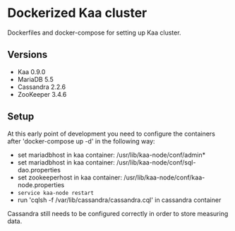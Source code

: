 # Dockerized Kaa cluster

Dockerfiles and docker-compose for setting up Kaa cluster.

## Versions

- Kaa 0.9.0
- MariaDB 5.5
- Cassandra 2.2.6
- ZooKeeper 3.4.6

## Setup

At this early point of development you need to configure the containers after 'docker-compose up -d' in the following way:

- set mariadbhost in kaa container: /usr/lib/kaa-node/conf/admin*
- set mariadbhost in kaa container: /usr/lib/kaa-node/conf/sql-dao.properties
- set zookeeperhost in kaa container: /usr/lib/kaa-node/conf/kaa-node.properties
- `service kaa-node restart`
- run 'cqlsh -f /var/lib/cassandra/cassandra.cql' in cassandra container

Cassandra still needs to be configured correctly in order to store measuring data.
